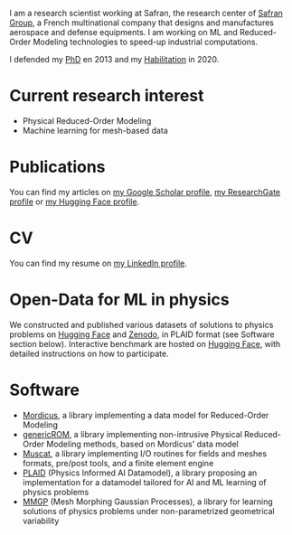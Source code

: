 I am a research scientist working at Safran, the research center of [Safran Group](https://www.safran-group.com), a French multinational company that designs and manufactures aerospace and defense equipments.
I am working on ML and Reduced-Order Modeling technologies to speed-up industrial computations.

I defended my [PhD](http://casenave.github.io/files/PhD_Casenave.pdf) en 2013 and my [Habilitation](http://casenave.github.io/files/HDR_Casenave.pdf) in 2020. 

# Current research interest

* Physical Reduced-Order Modeling
* Machine learning for mesh-based data

# Publications

You can find my articles on [my Google Scholar profile](https://scholar.google.fr/citations?user=VBv7cPQAAAAJ&hl=fr), [my ResearchGate profile](https://www.researchgate.net/profile/Fabien-Casenave) or [my Hugging Face profile](https://huggingface.co/fabiencasenave).


# CV

You can find my resume on [my LinkedIn profile](https://www.linkedin.com/in/fabien-casenave).


# Open-Data for ML in physics

We constructed and published various datasets of solutions to physics problems on [Hugging Face](https://huggingface.co/PLAID-datasets) and [Zenodo](https://zenodo.org/communities/plaid_datasets), in PLAID format (see Software section below).
Interactive benchmark are hosted on [Hugging Face](https://huggingface.co/PLAIDcompetitions), with detailed instructions on how to participate.

# Software

* [Mordicus](https://gitlab.com/mor_dicus/mordicus), a library implementing a data model for Reduced-Order Modeling
* [genericROM](https://gitlab.com/drti/genericrom), a library implementing non-intrusive Physical Reduced-Order Modeling methods, based on Mordicus' data model
* [Muscat](https://gitlab.com/drti/muscat), a library implementing I/O routines for fields and meshes formats, pre/post tools, and a finite element engine
* [PLAID](https://github.com/PLAID-lib/plaid) (Physics Informed AI Datamodel), a library proposing an implementation for a datamodel tailored for AI and ML learning of physics problems
* [MMGP](https://gitlab.com/drti/mmgp) (Mesh Morphing Gaussian Processes), a library for learning solutions of physics problems under non-parametrized geometrical variability

<!--
**casenave/casenave** is a ✨ _special_ ✨ repository because its `README.md` (this file) appears on your GitHub profile.

Here are some ideas to get you started:

- 🔭 I’m currently working on ...
- 🌱 I’m currently learning ...
- 👯 I’m looking to collaborate on ...
- 🤔 I’m looking for help with ...
- 💬 Ask me about ...
- 📫 How to reach me: ...
- 😄 Pronouns: ...
- ⚡ Fun fact: ...
-->
